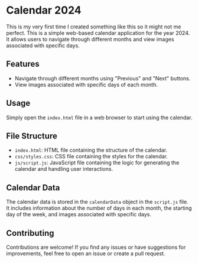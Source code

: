 # Calendar 2024
This is my very first time I created something like this so it might not me perfect.
This is a simple web-based calendar application for the year 2024. It allows users to navigate through different months and view images associated with specific days.

## Features

- Navigate through different months using "Previous" and "Next" buttons.
- View images associated with specific days of each month.

## Usage

Simply open the `index.html` file in a web browser to start using the calendar.

## File Structure

- `index.html`: HTML file containing the structure of the calendar.
- `css/styles.css`: CSS file containing the styles for the calendar.
- `js/script.js`: JavaScript file containing the logic for generating the calendar and handling user interactions.

## Calendar Data

The calendar data is stored in the `calendarData` object in the `script.js` file. It includes information about the number of days in each month, the starting day of the week, and images associated with specific days.

## Contributing

Contributions are welcome! If you find any issues or have suggestions for improvements, feel free to open an issue or create a pull request.
